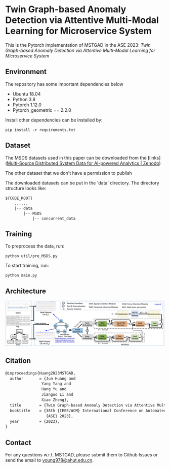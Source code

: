 # **Twin Graph-based Anomaly Detection via Attentive Multi-Modal Learning for Microservice System**

This is the Pytorch implementation of MSTGAD in the ASE 2023: *Twin Graph-based Anomaly Detection via Attentive Multi-Modal Learning for Microservice System*

## Environment

The repository has some important dependencies below

* Ubuntu 18.04
* Python 3.8
* Pytorch 1.12.0
* Pytorch_geometric == 2.2.0

Install other dependencies can be installed by:

    pip install -r requirements.txt

## Dataset
The MSDS datasets  used in this paper can be downloaded from the [links]([Multi-Source Distributed System Data for AI-powered Analytics | Zenodo](https://zenodo.org/record/3549604))

The other dataset that we don't have a permission to publish

The downloaded datasets can be put in the 'data' directory.  The directory structure looks like:

    ${CODE_ROOT}
        ......
        |-- data
            |-- MSDS
                |-- concurrent_data

## Training
To preprocess the data, run:

    python util/pre_MSDS.py

To start training, run:

    python main.py

## Architecture

![fig](./Architecture.jpg)

## Citation

```latex
@inproceedings{Huang2023MSTGAD,
  author       = {Jun Huang and 
  				Yang Yang and 
  				Hang Yu and  
  				Jianguo Li and 
  				Xiao Zheng},
  title        = {Twin Graph-based Anomaly Detection via Attentive Multi-Modal Learning for Microservice System},
  booktitle    = {38th {IEEE/ACM} International Conference on Automated Software Engineering,
                  {ASE} 2023},
  year         = {2023},
}
```

## Contact

For any questions w.r.t. MSTGAD, please submit them to Github Issues or send the email to young978@ahut.edu.cn.
